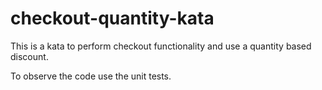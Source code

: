checkout-quantity-kata
======================

This is a kata to perform checkout functionality and use a quantity based discount.


To observe the code use the unit tests.
